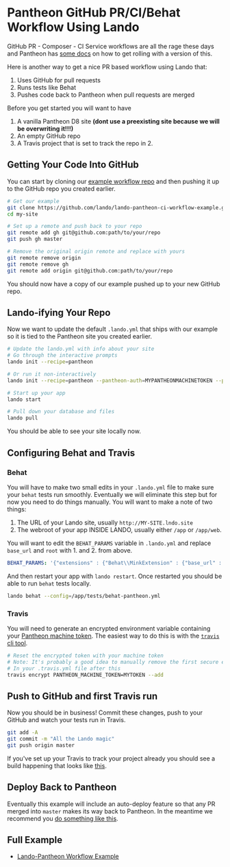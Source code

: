 Pantheon GitHub PR/CI/Behat Workflow Using Lando
================================================

GitHub PR - Composer - CI Service workflows are all the rage these days and Pantheon has [some docs](https://pantheon.io/docs/guides/github-pull-requests/) on how to get rolling with a version of this.

Here is another way to get a nice PR based workflow using Lando that:

1.  Uses GitHub for pull requests
2.  Runs tests like Behat
3.  Pushes code back to Pantheon when pull requests are merged

Before you get started you will want to have

1.  A vanilla Pantheon D8 site **(dont use a preexisting site because we will be overwriting it!!!)**
2.  An empty GitHub repo
3.  A Travis project that is set to track the repo in 2.

Getting Your Code Into GitHub
-----------------------------

You can start by cloning our [example workflow repo](https://github.com/lando/lando-pantheon-ci-workflow-example) and then pushing it up to the GitHub repo you created earlier.

```bash
# Get our example
git clone https://github.com/lando/lando-pantheon-ci-workflow-example.git my-site
cd my-site

# Set up a remote and push back to your repo
git remote add gh git@github.com:path/to/your/repo
git push gh master

# Remove the original origin remote and replace with yours
git remote remove origin
git remote remove gh
git remote add origin git@github.com:path/to/your/repo
```

You should now have a copy of our example pushed up to your new GitHub repo.

Lando-ifying Your Repo
----------------------

Now we want to update the default `.lando.yml` that ships with our example so it is tied to the Pantheon site you created earlier.

```bash
# Update the lando.yml with info about your site
# Go through the interactive prompts
lando init --recipe=pantheon

# Or run it non-interactively
lando init --recipe=pantheon --pantheon-auth=MYPANTHEONMACHINETOKEN --pantheon-site=MYPANTHEONSITEMACHINENAME

# Start up your app
lando start

# Pull down your database and files
lando pull
```

You should be able to see your site locally now.

Configuring Behat and Travis
----------------------------

### Behat

You will have to make two small edits in your `.lando.yml` file to make sure your `behat` tests run smoothly. Eventually we will eliminate this step but for now you need to do things manually. You will want to make a note of two things:

1. The URL of your Lando site, usually `http://MY-SITE.lndo.site`
2. The webroot of your app INSIDE LANDO, usually either `/app` or `/app/web`.

You will want to edit the `BEHAT_PARAMS` variable in `.lando.yml` and replace `base_url` and `root` with 1. and 2. from above.

```yml
BEHAT_PARAMS: '{"extensions" : {"Behat\\MinkExtension" : {"base_url" : "http://lando-pantheon-workflow.lndo.site/"}, "Drupal\\DrupalExtension" : {"drush" :   {  "root":  "/app/web" }}}}'
```

And then restart your app with `lando restart`. Once restarted you should be able to run `behat` tests locally.

```bash
lando behat --config=/app/tests/behat-pantheon.yml
```

### Travis

You will need to generate an encrypted environment variable containing your [Pantheon machine token](https://pantheon.io/docs/machine-tokens/). The easiest way to do this is with the [`travis` cli tool](https://github.com/travis-ci/travis.rb).

```bash
# Reset the encrypted token with your machine token
# Note: It's probably a good idea to manually remove the first secure envvar in
# In your .travis.yml file after this
travis encrypt PANTHEON_MACHINE_TOKEN=MYTOKEN --add
```

Push to GitHub and first Travis run
-----------------------------------

Now you should be in business! Commit these changes, push to your GitHub and watch your tests run in Travis.

```bash
git add -A
git commit -m "All the Lando magic"
git push origin master
```

If you've set up your Travis to track your project already you should see a build happening that looks like [this](https://travis-ci.org/lando/lando-pantheon-ci-workflow-example).

Deploy Back to Pantheon
-----------------------

Eventually this example will include an auto-deploy feature so that any PR merged into `master` makes its way back to Pantheon. In the meantime we recommend you [do something like this](https://pantheon.io/docs/guides/collaborative-development/).

Full Example
------------

* [Lando-Pantheon Workflow Example](https://github.com/lando/lando-pantheon-ci-workflow-example)
